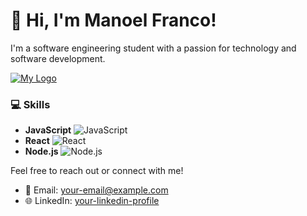 # 👋 Hi, I'm Manoel Franco!

I'm a software engineering student with a passion for technology and software development. 

[![My Logo]([your-logo-url-here](https://github.com/devmnl/devmnl/blob/main/logo-m.png))]([your-website-url-here](https://manoel-franco.vercel.app/))

### 💻 Skills

- **JavaScript** ![JavaScript](https://img.shields.io/badge/JavaScript-F7DF1E?style=flat&logo=javascript&logoColor=black)
- **React** ![React](https://img.shields.io/badge/React-61DAFB?style=flat&logo=react&logoColor=black)
- **Node.js** ![Node.js](https://img.shields.io/badge/Node.js-339933?style=flat&logo=node.js&logoColor=white)

Feel free to reach out or connect with me!

- 📧 Email: [your-email@example.com](mailto:your-email@example.com)
- 🌐 LinkedIn: [your-linkedin-profile](https://www.linkedin.com/in/your-linkedin-profile)












